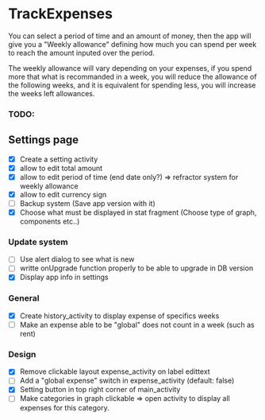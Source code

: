# TrackExpenses

You can select a period of time and an amount of money, then the app will give you a "Weekly allowance" defining how much you can spend per week to reach the amount inputed over the period.

The weekly allowance will vary depending on your expenses, if you spend more that what is recommanded in a week, you will reduce the allowance of the following weeks, and it is equivalent for spending less, you will increase the weeks left allowances.

### TODO:

## Settings page
- [x] Create a setting activity
- [x] allow to edit total amount
- [x] allow to edit period of time (end date only?) => refractor system for weekly allowance
- [x] allow to edit currency sign
- [ ] Backup system (Save app version with it)
- [x] Choose what must be displayed in stat fragment (Choose type of graph, components etc..)

### Update system
- [ ] Use alert dialog to see what is new
- [ ] writte onUpgrade function properly to be able to upgrade in DB version
- [x] Display app info in settings

### General 
- [x] Create history_activity to display expense of specifics weeks
- [ ] Make an expense able to be "global" does not count in a week (such as rent)

### Design
- [x] Remove clickable layout expense_activity on label edittext
- [ ] Add a "global expense" switch in expense_activity (default: false)
- [x] Setting button in top right corner of main_activity
- [ ] Make categories in graph clickable => open activity to display all expenses for this category.
